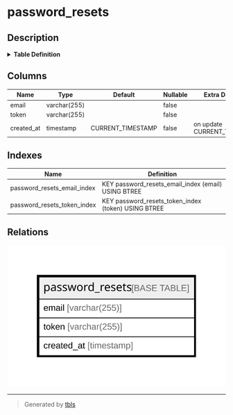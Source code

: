 # password_resets

## Description

<details>
<summary><strong>Table Definition</strong></summary>

```sql
CREATE TABLE `password_resets` (
  `email` varchar(255) COLLATE utf8mb4_unicode_ci NOT NULL,
  `token` varchar(255) COLLATE utf8mb4_unicode_ci NOT NULL,
  `created_at` timestamp NOT NULL DEFAULT CURRENT_TIMESTAMP ON UPDATE CURRENT_TIMESTAMP,
  KEY `password_resets_email_index` (`email`),
  KEY `password_resets_token_index` (`token`)
) ENGINE=InnoDB DEFAULT CHARSET=utf8mb4 COLLATE=utf8mb4_unicode_ci
```

</details>

## Columns

| Name | Type | Default | Nullable | Extra Definition | Children | Parents | Comment |
| ---- | ---- | ------- | -------- | --------------- | -------- | ------- | ------- |
| email | varchar(255) |  | false |  |  |  |  |
| token | varchar(255) |  | false |  |  |  |  |
| created_at | timestamp | CURRENT_TIMESTAMP | false | on update CURRENT_TIMESTAMP |  |  |  |

## Indexes

| Name | Definition |
| ---- | ---------- |
| password_resets_email_index | KEY password_resets_email_index (email) USING BTREE |
| password_resets_token_index | KEY password_resets_token_index (token) USING BTREE |

## Relations

![er](password_resets.svg)

---

> Generated by [tbls](https://github.com/k1LoW/tbls)
